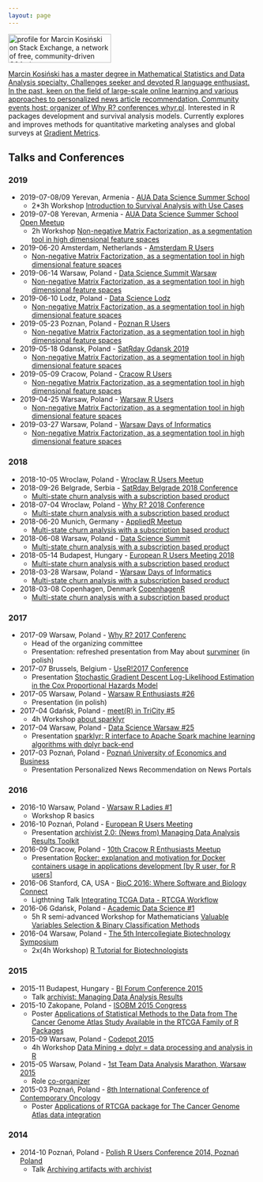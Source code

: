 ```yaml
---
layout: page
---
```

<a href="http://stackexchange.com/users/4713209">
<img src="http://stackexchange.com/users/flair/4713209.png" width="208" height="58" alt="profile for Marcin Kosiński on Stack Exchange, a network of free, community-driven Q&amp;A sites" title="profile for Marcin Kosiński on Stack Exchange, a network of free, community-driven Q&amp;A sites">

Marcin Kosiński has a master degree in Mathematical Statistics and Data Analysis specialty. Challenges seeker and devoted R language enthusiast. In the past, keen on the field of large-scale online learning and various approaches to personalized news article recommendation.
Community events host: organizer of Why R? conferences [whyr.pl](http://whyr.pl/).
Interested in R packages development and survival analysis models. Currently explores and improves methods for quantitative marketing analyses and global surveys at [Gradient Metrics](http://gradientmetrics.com/).

## Talks and Conferences

### 2019

- 2019-07-08/09 Yerevan, Armenia - [AUA Data Science Summer School](https://dssummer.aua.am/)
   - 2*3h Workshop [Introduction to Survival Analysis with Use Cases](https://github.com/MarcinKosinski/DSS_AUA_2019)   
- 2019-07-08 Yerevan, Armenia - [AUA Data Science Summer School Open Meetup](https://www.facebook.com/events/386095852031556/)
   - 2h Workshop [Non-negative Matrix Factorization, as a segmentation tool in high dimensional feature spaces](https://github.com/MarcinKosinski/nmf_workshop)   
- 2019-06-20 Amsterdam, Netherlands - [Amsterdam R Users](https://www.meetup.com/amst-R-dam/events/261858072/)
   - [Non-negative Matrix Factorization, as a segmentation tool in high dimensional feature spaces](https://github.com/g6t/nmf)   
- 2019-06-14 Warsaw, Poland - [Data Science Summit Warsaw](http://dssconf.pl)
   - [Non-negative Matrix Factorization, as a segmentation tool in high dimensional feature spaces](https://github.com/g6t/nmf)   
- 2019-06-10 Lodz, Poland - [Data Science Lodz](https://www.meetup.com/data-science-lodz/events/261683444/)
   - [Non-negative Matrix Factorization, as a segmentation tool in high dimensional feature spaces](https://github.com/g6t/nmf)   
- 2019-05-23 Poznan, Poland - [Poznan R Users](https://www.meetup.com/Poznan-R-User-Group-PAZUR/events/261250064/)
   - [Non-negative Matrix Factorization, as a segmentation tool in high dimensional feature spaces](https://github.com/g6t/nmf)   
- 2019-05-18 Gdansk, Poland - [SatRday Gdansk 2019](https://gdansk2019.satrdays.org)
   - [Non-negative Matrix Factorization, as a segmentation tool in high dimensional feature spaces](https://github.com/g6t/nmf)   
- 2019-05-09 Cracow, Poland - [Cracow R Users](https://www.meetup.com/erkakrakow/events/259950411/)
   - [Non-negative Matrix Factorization, as a segmentation tool in high dimensional feature spaces](https://github.com/g6t/nmf)   
- 2019-04-25 Warsaw, Poland - [Warsaw R Users](https://www.meetup.com/Spotkania-Entuzjastow-R-Warsaw-R-Users-Group-Meetup/events/260471505/)
   - [Non-negative Matrix Factorization, as a segmentation tool in high dimensional feature spaces](https://github.com/g6t/nmf)   
- 2019-03-27 Warsaw, Poland - [Warsaw Days of Informatics](https://warszawskiedniinformatyki.pl/)
   - [Non-negative Matrix Factorization, as a segmentation tool in high dimensional feature spaces](https://github.com/g6t/nmf)

### 2018

- 2018-10-05 Wroclaw, Poland - [Wroclaw R Users Meetup](https://www.meetup.com/Wroclaw-R-Users-Group/events/255832550/)
- 2018-09-26 Belgrade, Serbia - [SatRday Belgrade 2018 Conference](https://belgrade2018.satrdays.org/)
   - [Multi-state churn analysis with a subscription based product](https://github.com/g6t/mchurn)
- 2018-07-04 Wroclaw, Poland - [Why R? 2018 Conference](http://whyr2018.pl/)
   - [Multi-state churn analysis with a subscription based product](https://github.com/g6t/mchurn)
- 2018-06-20 Munich, Germany - [AppliedR Meetup](https://www.meetup.com/Applied-R-Munich/events/250873427/)
   - [Multi-state churn analysis with a subscription based product](https://github.com/g6t/mchurn)
- 2018-06-08 Warsaw, Poland - [Data Science Summit](http://dssconf.pl/)
   - [Multi-state churn analysis with a subscription based product](https://github.com/g6t/mchurn)
- 2018-05-14 Budapest, Hungary - [European R Users Meeting 2018](http://2018.erum.io/)
   - [Multi-state churn analysis with a subscription based product](https://github.com/g6t/mchurn)
- 2018-03-28 Warsaw, Poland - [Warsaw Days of Informatics](https://www.warszawskiedniinformatyki.pl/)
   - [Multi-state churn analysis with a subscription based product](https://github.com/g6t/mchurn)
- 2018-03-08 Copenhagen, Denmark [CopenhagenR](https://www.meetup.com/CopenhagenR-useR-Group/events/248227309/)
   - [Multi-state churn analysis with a subscription based product](https://github.com/g6t/mchurn)

### 2017   
   
- 2017-09 Warsaw, Poland - [Why R? 2017 Conferenc](http://whyr.pl/)
   - Head of the organizing committee
   - Presentation: refreshed presentation from May about [survminer](http://r-addict.com/WhyR2017/#/) (in polish)
- 2017-07 Brussels, Belgium - [UseR!2017 Conference](https://user2017.brussels/)
   - Presentation [Stochastic Gradient Descent Log-Likelihood Estimation in the Cox Proportional Hazards Model](http://www.sthda.com/english/articles/19-r-conference/37-stochastic-gradient-descent-log-likelihood-estimation-in-the-cox-proportional-hazards-model/?utm_content=buffer21d72&utm_medium=social&utm_source=facebook.com&utm_campaign=buffer)
- 2017-05 Warsaw, Poland - [Warsaw R Enthusiasts #26](https://www.meetup.com/Spotkania-Entuzjastow-R-Warsaw-R-Users-Group-Meetup/events/239276697/)
   - Presentation (in polish)
- 2017-04 Gdańsk, Poland - [meet(R) in TriCity #5](https://www.meetup.com/Trojmiejska-Grupa-Entuzjastow-R/events/238671657/)
   - 4h Workshop [about sparklyr](https://github.com/MarcinKosinski/trigeR5)
- 2017-04 Warsaw, Poland - [Data Science Warsaw #25](https://www.meetup.com/Data-Science-Warsaw/events/238737897/)
   - Presentation [sparklyr: R interface to Apache Spark machine learning algorithms with dplyr back-end](http://r-addict.com/DataScienceWarsaw25/show/#/)
- 2017-03 Poznań, Poland - [Poznań University of Economics and Business](http://ue.poznan.pl/en/)
   - Presentation Personalized News Recommendation on News Portals
   
### 2016   
   
- 2016-10 Warsaw, Poland - [Warsaw R Ladies #1](https://www.meetup.com/Spotkania-Entuzjastow-R-Warsaw-R-Users-Group-Meetup/events/233908062/)
   - Workshop R basics
- 2016-10 Poznań, Poland - [European R Users Meeting](http://erum.ue.poznan.pl/)
   - Presentation [archivist 2.0: (News from) Managing Data Analysis Results Toolkit](http://r-addict.com/eRum2016/#/)
- 2016-09 Cracow, Poland - [10th Cracow R Enthusiasts Meetup](http://erkakrakow.pl/index.php/spotkania/24-10-spotkanie-entuzjastow-r-w-krakowie)
   - Presentation [Rocker: explanation and motivation for Docker containers usage in applications development [by R user, for R users]](http://r-addict.com/eRka10)
- 2016-06 Stanford, CA, USA - [BioC 2016: Where Software and Biology Connect](http://bioconductor.org/help/course-materials/2016/BioC2016/)
   - Ligthtning Talk [Integrating TCGA Data - RTCGA Workflow](http://rtcga.github.io/RTCGA/BioC2016/)
- 2016-06 Gdańsk, Poland - [Academic Data Science #1](http://www.meetup.com/Academic-Data-Science/events/231213859/)
   - 5h R semi-advanced Workshop for Mathematicians [Valuable Variables Selection & Binary Classification Methods](http://grupawp.github.io/pg-Rworkshop-2016/)
- 2016-04 Warsaw, Poland - [The 5th Intercollegiate Biotechnology Symposium](http://msb.symbioza.edu.pl/en/program/)
   - 2x(4h Workshop) [R Tutorial for Biotechnologists](http://r-addict.com/SymbiozaV)
   
### 2015   
   
- 2015-11 Budapest, Hungary - [BI Forum Conference 2015](https://budapestbi2015.sched.org/event/4JA8/archivist-managing-data-analysis-results) 
   - Talk [archivist: Managing Data Analysis Results](https://github.com/pbiecek/archivist/tree/gh-pages/files/archivist_BIFORUM.pdf)
- 2015-10  Zakopane, Poland - [ISOBM 2015 Congress](http://isobm.org/index.php?option=com_content&view=article&id=138&Itemid=624) 
   - Poster [Applications of Statistical Methods to the Data from The Cancer Genome Atlas Study Available in the RTCGA Family of R Packages](https://github.com/RTCGA/RTCGA/raw/master/UseCases/MarcinKosinski.pdf)
- 2015-09 Warsaw, Poland - [Codepot 2015](http://codepot.pl/#tutors) 
   - 4h Workshop [Data Mining + dplyr = data processing and analysis in R](http://grupawp.github.io/codepot-workshop-2015/)
- 2015-05 Warsaw, Poland - [1st Team Data Analysis Marathon, Warsaw 2015](https://www.facebook.com/events/921016974586900/)
   - Role [co-organizer](https://www.facebook.com/events/921016974586900/)
- 2015-03 Poznań, Poland - [8th International Conference of Contemporary Oncology](http://www.zwrotnikraka.pl/8-international-conference-contemporary-oncology-cancer-genomics-poznan/) 
   - Poster [Applications of RTCGA package for The Cancer Genome Atlas data integration](https://github.com/RTCGA/RTCGA/raw/master/UseCases/BigDataInGenomics.pdf)
   
### 2014   
   
- 2014-10 Poznań, Poland - [Polish R Users Conference 2014, Poznań Poland](http://www.estymator.ue.poznan.pl/pazur/) 
   - Talk [Archiving artifacts with archivist](https://github.com/MarcinKosinski/Museum/blob/master/pazur_kosinski.pdf)
   
